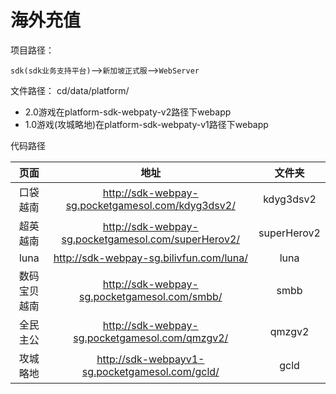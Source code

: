 # 海外充值

项目路径：

`sdk(sdk业务支持平台)`——>`新加坡正式服`——>`WebServer`
    
文件路径： cd/data/platform/  

* 2.0游戏在platform-sdk-webpaty-v2路径下webapp
* 1.0游戏(攻城略地)在platform-sdk-webpaty-v1路径下webapp

代码路径


| 页面 | 地址 | 文件夹 |
| :--: | :--: | :--: |
| 口袋越南 | http://sdk-webpay-sg.pocketgamesol.com/kdyg3dsv2/ | kdyg3dsv2 |
| 超英越南 | http://sdk-webpay-sg.pocketgamesol.com/superHerov2/ | superHerov2 |
| luna | http://sdk-webpay-sg.bilivfun.com/luna/ | luna |
| 数码宝贝越南 | http://sdk-webpay-sg.pocketgamesol.com/smbb/ | smbb |
| 全民主公 | http://sdk-webpay-sg.pocketgamesol.com/qmzgv2/ | qmzgv2 |
| 攻城略地 | http://sdk-webpayv1-sg.pocketgamesol.com/gcld/ | gcld |

